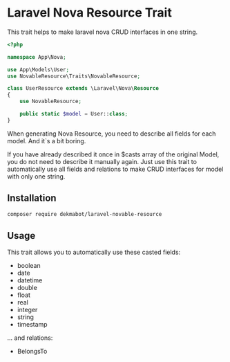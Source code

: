 # Laravel Nova Resource Trait

This trait helps to make laravel nova CRUD interfaces in one string. 

```php
<?php

namespace App\Nova;

use App\Models\User;
use NovableResource\Traits\NovableResource;

class UserResource extends \Laravel\Nova\Resource
{
    use NovableResource;

    public static $model = User::class;
}
```

When generating Nova Resource, you need to describe all fields for each model. And it`s a bit boring. 

If you have already described it once in $casts array of the original Model, you do not need to describe it manually again. 
Just use this trait to automatically use all fields and relations to make CRUD interfaces for model with only one string.

## Installation

```bash
composer require dekmabot/laravel-novable-resource
```

## Usage

This trait allows you to automatically use these casted fields:
* boolean
* date
* datetime
* double
* float
* real
* integer
* string
* timestamp

... and relations:
* BelongsTo